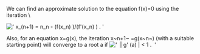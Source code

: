 We can find an approximate solution to the equation f(x)=0 using the
iteration \\

![' x\_(n+1) = n\_n - (f(x\_n)
)/(f'(x\_n) ) . '](../dictionary/equation_images/1617.1..png)

Also, for an equation x=g(x), the iteration x~n+1~ =g(x~n~) (with a
suitable starting point) will converge to a root a if
!['  | g' (a) | \< 1 .  '](../dictionary/equation_images/1617.2..png)
